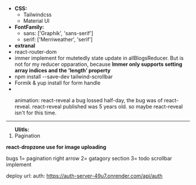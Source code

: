 <ul>
  <li><b>CSS:</b>
    <ul>
         <li>Tailwindcss</li>
        <li>Material UI</li>
    </ul>
  </li>
  <li><b>FontFamily:</b>
    <ul>
         <li>sans: ['Graphik', 'sans-serif']</li>
        <li> serif: ['Merriweather', 'serif']</li>
    </ul>
  </li>
  <li><b>extranal</b>
    <li>react-router-dom</li>
    <li>immer implement for mutetedly state update in allBlogsReducer. But is not for my reducer opparation, because <b>Immer only supports setting array indices and the 'length' property
</b> </li>
    <li> npm install --save-dev tailwind-scrollbar</li>
    <li> Formik & yup install for form handle</li>
    <li> </li>
  </li>
  
  animation: react-reveal
  a bug lossed half-day, the bug was of react-reveal. react-reveal published was 5 years old. so maybe react-reveal isn't for this time.

</ul>

<hr />
<ol>
<b>Ulitls:</b>
 <li>Pagination</li>
</ol>

<b>react-dropzone use for image uploading</b>



bugs
1= pagination right arrow
2= gatagory section
3= todo scrollbar implement


deploy url: 
auth: https://auth-server-49u7.onrender.com/api/auth
